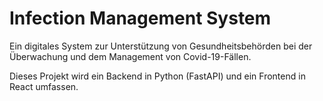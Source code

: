 # Infection Management System

Ein digitales System zur Unterstützung von Gesundheitsbehörden bei der Überwachung und dem Management von Covid-19-Fällen.

Dieses Projekt wird ein Backend in Python (FastAPI) und ein Frontend in React umfassen. 